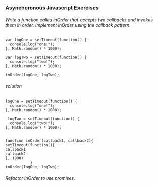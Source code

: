 ### Asynchoronous Javascript Exercises

###### Write a function called inOrder that accepts two callbacks and invokes them in order. Implement inOrder using the callback pattern.

```
var logOne = setTimeout(function() {
  console.log("one!");
}, Math.random() * 1000);

var logTwo = setTimeout(function() {
  console.log("two!");
}, Math.random() * 1000);

inOrder(logOne, logTwo);

```

###### solution

```
logOne = setTimeout(function() {
  console.log("one!");
}, Math.random() * 1000);

 logTwo = setTimeout(function() {
  console.log("two!");
}, Math.random() * 1000);


function inOrder(callback1, callback2){
setTimeout(function(){
callback1
callback2
}, 1000)
           }
inOrder(logOne, logTwo);

```

###### Refactor inOrder to use promises.

```

```